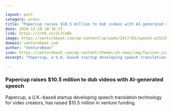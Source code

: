 ```yaml
---

layout: post
category: press
title: "Papercup raises $10.5 million to dub videos with AI-generated speech"
date: 2020-12-10 10:36:27
link: https://vrhk.co/2LfCeBk
image: https://venturebeat.com/wp-content/uploads/2017/03/speech-e1523990563404.jpg?w=1200&strip=all
domain: venturebeat.com
author: "VentureBeat"
icon: https://venturebeat.com/wp-content/themes/vb-news/img/favicon.ico
excerpt: "Papercup, a U.K.-based startup developing speech translation technology for video creators, has raised $10.5 million in venture funding."

---
```


### Papercup raises $10.5 million to dub videos with AI-generated speech

Papercup, a U.K.-based startup developing speech translation technology for video creators, has raised $10.5 million in venture funding.